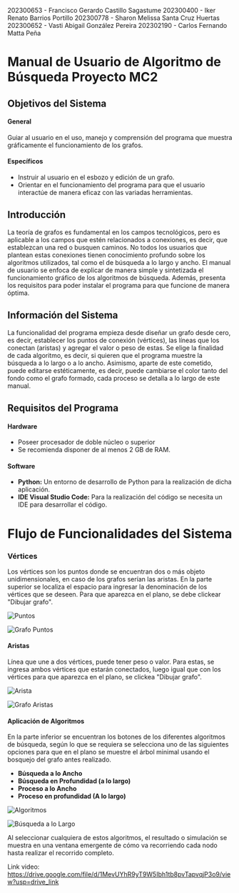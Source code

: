 202300653 -	Francisco Gerardo Castillo Sagastume
202300400 -	Iker Renato Barrios Portillo
202300778 -	Sharon Melissa Santa Cruz Huertas
202300652 -	Vasti Abigail González Pereira
202302190 -	Carlos Fernando Matta Peña

# Manual de Usuario de Algoritmo de Búsqueda Proyecto MC2 

## Objetivos del Sistema

#### General 

Guiar al usuario en el uso, manejo y comprensión del programa que muestra gráficamente el funcionamiento de los grafos. 

#### Específicos 

* Instruir al usuario en el esbozo y edición de un grafo. 
* Orientar en el funcionamiento del programa para que el usuario interactúe de manera eficaz con las variadas herramientas. 

## Introducción 
La teoría de grafos es fundamental en los campos tecnológicos, pero es aplicable a los campos que estén relacionados a conexiones, es decir, que establezcan una red o busquen caminos. No todos los usuarios que plantean estas conexiones tienen conocimiento profundo sobre los algoritmos utilizados, tal como el de búsqueda a lo largo y ancho.  El manual de usuario se enfoca de explicar de manera simple y sintetizada el funcionamiento gráfico de los algoritmos de búsqueda. Además, presenta los requisitos para poder instalar el programa para que funcione de manera óptima. 

## Información del Sistema
La funcionalidad del programa empieza desde diseñar un grafo desde cero, es decir, establecer los puntos de conexión (vértices), las líneas que los conectan (aristas) y agregar el valor o peso de estas. Se elige la finalidad de cada algoritmo, es decir, si quieren que el programa muestre la búsqueda a lo largo o a lo ancho. Asimismo, aparte de este cometido, puede editarse estéticamente, es decir, puede cambiarse el color tanto del fondo como el grafo formado, cada proceso se detalla a lo largo de este manual. 

## Requisitos del Programa
#### Hardware
* Poseer procesador de doble núcleo o superior
* Se recomienda disponer de al menos 2 GB de RAM. 
#### Software
* **Python:** Un entorno de desarrollo de Python para la realización de dicha aplicación. 
* **IDE Visual Studio Code:** Para la realización del código se necesita un IDE para desarrollar el código.  

# Flujo de Funcionalidades del Sistema 

### Vértices 
Los vértices son los puntos donde se encuentran dos o más objeto unidimensionales, en caso de los grafos serían las aristas. En la parte superior se localiza el espacio para ingresar la denominación de los vértices que se deseen. Para que aparezca en el plano, se debe clickear "Dibujar grafo".

![Puntos](Imgs/Puntos.jpg)  

![Grafo Puntos](Imgs/GrafoPuntos.jpeg)     

 
#### Aristas
Línea que une a dos vértices, puede tener peso o valor. Para estas, se ingresa ambos vértices que estarán conectados, luego igual que con los vértices para que aparezca en el plano, se clickea "Dibujar grafo". 

![Arista](Imgs/Aristas.jpeg) 

![Grafo Aristas](Imgs/GrafoArista.jpeg) 

#### Aplicación de Algoritmos 
En la parte inferior se encuentran los botones de los diferentes algoritmos de búsqueda, según lo que se requiera se selecciona uno de las siguientes opciones para que en el plano se muestre el árbol minimal usando el bosquejo del grafo antes realizado. 
* **Búsqueda a lo Ancho** 
* **Búsqueda en Profundidad (a lo largo)**
* **Proceso a lo Ancho** 
* **Proceso en profundidad (A lo largo)** 

![Algoritmos](Imgs/Algoritmos.jpeg)

![Búsqueda a lo Largo](Imgs/Largo.jpeg) 

Al seleccionar cualquiera de estos algoritmos, el resultado o simulación se muestra en una ventana emergente de cómo va recorriendo cada nodo hasta realizar el recorrido completo. 
 
Link video: https://drive.google.com/file/d/1MevUYhR9yT9W5Ibh1tb8pvTapvqjP3o9/view?usp=drive_link 







[def]: /images/picture.jpg